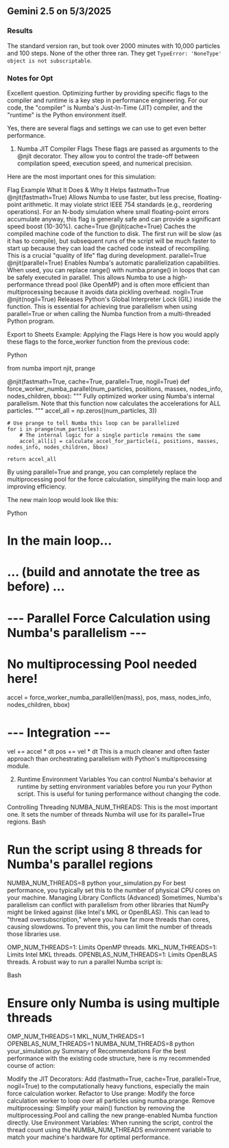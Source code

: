 ## Gemini 2.5 on 5/3/2025

### Results

The standard version ran, but took over 2000 minutes with 10,000 particles and 100 steps. None of the other three ran. They get `TypeError: 'NoneType' object is not subscriptable`.

### Notes for Opt

Excellent question. Optimizing further by providing specific flags to the compiler and runtime is a key step in performance engineering. For our code, the "compiler" is Numba's Just-In-Time (JIT) compiler, and the "runtime" is the Python environment itself.

Yes, there are several flags and settings we can use to get even better performance.

1. Numba JIT Compiler Flags
These flags are passed as arguments to the @njit decorator. They allow you to control the trade-off between compilation speed, execution speed, and numerical precision.

Here are the most important ones for this simulation:

Flag	Example	What It Does & Why It Helps
fastmath=True	@njit(fastmath=True)	Allows Numba to use faster, but less precise, floating-point arithmetic. It may violate strict IEEE 754 standards (e.g., reordering operations). For an N-body simulation where small floating-point errors accumulate anyway, this flag is generally safe and can provide a significant speed boost (10-30%).
cache=True	@njit(cache=True)	Caches the compiled machine code of the function to disk. The first run will be slow (as it has to compile), but subsequent runs of the script will be much faster to start up because they can load the cached code instead of recompiling. This is a crucial "quality of life" flag during development.
parallel=True	@njit(parallel=True)	Enables Numba's automatic parallelization capabilities. When used, you can replace range() with numba.prange() in loops that can be safely executed in parallel. This allows Numba to use a high-performance thread pool (like OpenMP) and is often more efficient than multiprocessing because it avoids data pickling overhead.
nogil=True	@njit(nogil=True)	Releases Python's Global Interpreter Lock (GIL) inside the function. This is essential for achieving true parallelism when using parallel=True or when calling the Numba function from a multi-threaded Python program.

Export to Sheets
Example: Applying the Flags
Here is how you would apply these flags to the force_worker function from the previous code:

Python

from numba import njit, prange

@njit(fastmath=True, cache=True, parallel=True, nogil=True)
def force_worker_numba_parallel(num_particles, positions, masses, nodes_info, nodes_children, bbox):
    """
    Fully optimized worker using Numba's internal parallelism.
    Note that this function now calculates the accelerations for ALL particles.
    """
    accel_all = np.zeros((num_particles, 3))
    
    # Use prange to tell Numba this loop can be parallelized
    for i in prange(num_particles):
        # The internal logic for a single particle remains the same
        accel_all[i] = calculate_accel_for_particle(i, positions, masses, nodes_info, nodes_children, bbox)
        
    return accel_all
By using parallel=True and prange, you can completely replace the multiprocessing pool for the force calculation, simplifying the main loop and improving efficiency.

The new main loop would look like this:

Python

# In the main loop...
# ... (build and annotate the tree as before) ...

# --- Parallel Force Calculation using Numba's parallelism ---
# No multiprocessing Pool needed here!
accel = force_worker_numba_parallel(len(mass), pos, mass, nodes_info, nodes_children, bbox)

# --- Integration ---
vel += accel * dt
pos += vel * dt
This is a much cleaner and often faster approach than orchestrating parallelism with Python's multiprocessing module.

2. Runtime Environment Variables
You can control Numba's behavior at runtime by setting environment variables before you run your Python script. This is useful for tuning performance without changing the code.

Controlling Threading
NUMBA_NUM_THREADS: This is the most important one. It sets the number of threads Numba will use for its parallel=True regions.
Bash

# Run the script using 8 threads for Numba's parallel regions
NUMBA_NUM_THREADS=8 python your_simulation.py
For best performance, you typically set this to the number of physical CPU cores on your machine.
Managing Library Conflicts (Advanced)
Sometimes, Numba's parallelism can conflict with parallelism from other libraries that NumPy might be linked against (like Intel's MKL or OpenBLAS). This can lead to "thread oversubscription," where you have far more threads than cores, causing slowdowns. To prevent this, you can limit the number of threads those libraries use.

OMP_NUM_THREADS=1: Limits OpenMP threads.
MKL_NUM_THREADS=1: Limits Intel MKL threads.
OPENBLAS_NUM_THREADS=1: Limits OpenBLAS threads.
A robust way to run a parallel Numba script is:

Bash

# Ensure only Numba is using multiple threads
OMP_NUM_THREADS=1 MKL_NUM_THREADS=1 OPENBLAS_NUM_THREADS=1 NUMBA_NUM_THREADS=8 python your_simulation.py
Summary of Recommendations
For the best performance with the existing code structure, here is my recommended course of action:

Modify the JIT Decorators: Add (fastmath=True, cache=True, parallel=True, nogil=True) to the computationally heavy functions, especially the main force calculation worker.
Refactor to Use prange: Modify the force calculation worker to loop over all particles using numba.prange.
Remove multiprocessing: Simplify your main() function by removing the multiprocessing.Pool and calling the new prange-enabled Numba function directly.
Use Environment Variables: When running the script, control the thread count using the NUMBA_NUM_THREADS environment variable to match your machine's hardware for optimal performance.